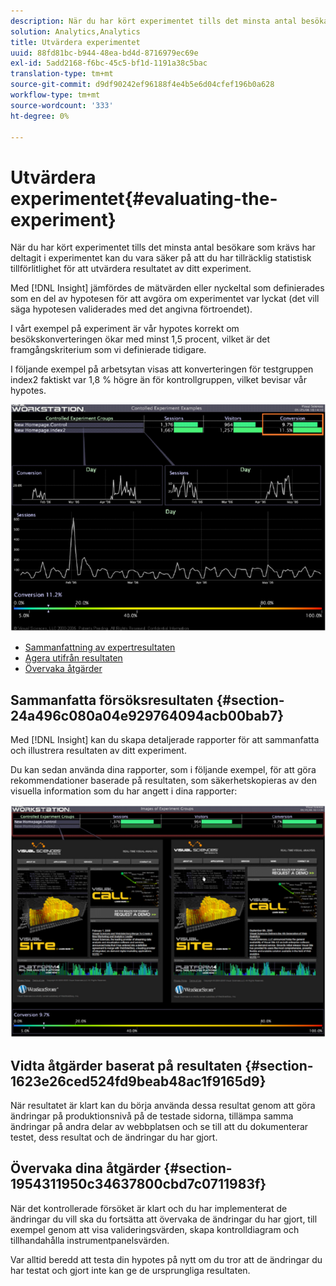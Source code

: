```yaml
---
description: När du har kört experimentet tills det minsta antal besökare som krävs har deltagit i experimentet kan du vara säker på att du har tillräcklig statistisk tillförlitlighet för att utvärdera resultatet av ditt experiment.
solution: Analytics,Analytics
title: Utvärdera experimentet
uuid: 88fd81bc-b944-48ea-bd4d-8716979ec69e
exl-id: 5add2168-f6bc-45c5-bf1d-1191a38c5bac
translation-type: tm+mt
source-git-commit: d9df90242ef96188f4e4b5e6d04cfef196b0a628
workflow-type: tm+mt
source-wordcount: '333'
ht-degree: 0%

---
```


# Utvärdera experimentet{#evaluating-the-experiment}

När du har kört experimentet tills det minsta antal besökare som krävs har deltagit i experimentet kan du vara säker på att du har tillräcklig statistisk tillförlitlighet för att utvärdera resultatet av ditt experiment.

Med [!DNL Insight] jämfördes de mätvärden eller nyckeltal som definierades som en del av hypotesen för att avgöra om experimentet var lyckat (det vill säga hypotesen validerades med det angivna förtroendet).

I vårt exempel på experiment är vår hypotes korrekt om besökskonverteringen ökar med minst 1,5 procent, vilket är det framgångskriterium som vi definierade tidigare.

I följande exempel på arbetsytan visas att konverteringen för testgruppen index2 faktiskt var 1,8 % högre än för kontrollgruppen, vilket bevisar vår hypotes.

![](assets/experimentresults.png)

* [Sammanfattning av expertresultaten](../../../home/c-undst-ctrld-exp/c-vw-rslts/c-ev-exp.md#section-24a496c080a04e929764094acb00bab7)
* [Agera utifrån resultaten](../../../home/c-undst-ctrld-exp/c-vw-rslts/c-ev-exp.md#section-1623e26ced524fd9beab48ac1f9165d9)
* [Övervaka åtgärder](../../../home/c-undst-ctrld-exp/c-vw-rslts/c-ev-exp.md#section-1954311950c34637800cbd7c0711983f)

## Sammanfatta försöksresultaten {#section-24a496c080a04e929764094acb00bab7}

Med [!DNL Insight] kan du skapa detaljerade rapporter för att sammanfatta och illustrera resultaten av ditt experiment.

Du kan sedan använda dina rapporter, som i följande exempel, för att göra rekommendationer baserade på resultaten, som säkerhetskopieras av den visuella information som du har angett i dina rapporter:

![](assets/experimentresults2.png)

## Vidta åtgärder baserat på resultaten {#section-1623e26ced524fd9beab48ac1f9165d9}

När resultatet är klart kan du börja använda dessa resultat genom att göra ändringar på produktionsnivå på de testade sidorna, tillämpa samma ändringar på andra delar av webbplatsen och se till att du dokumenterar testet, dess resultat och de ändringar du har gjort.

## Övervaka dina åtgärder {#section-1954311950c34637800cbd7c0711983f}

När det kontrollerade försöket är klart och du har implementerat de ändringar du vill ska du fortsätta att övervaka de ändringar du har gjort, till exempel genom att visa valideringsvärden, skapa kontrolldiagram och tillhandahålla instrumentpanelsvärden.

Var alltid beredd att testa din hypotes på nytt om du tror att de ändringar du har testat och gjort inte kan ge de ursprungliga resultaten.
